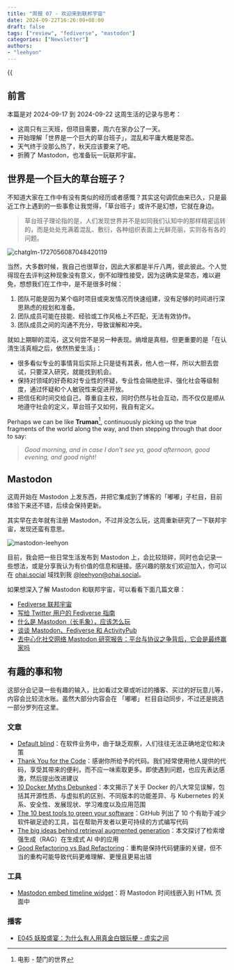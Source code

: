 ```yaml
---
title: "周报 07 - 欢迎来到联邦宇宙"
date: 2024-09-22T16:26:09+08:00
draft: false
tags: ["review", "fediverse", "mastodon"]
categories: ["Newsletter"]
authors:
- "leehyon"
---
```


{{<audio src="audio/du.mp3" caption="♪ Du - Cro" >}}

## 前言

本篇是对 2024-09-17 到 2024-09-22 这周生活的记录与思考：

- 这周只有三天班，但项目需要，周六在家办公了一天。
- 开始理解「世界是一个巨大的草台班子」，混乱和平庸大概是常态。
- 天气终于没那么热了，秋天应该要来了吧。
- 折腾了 Mastodon，也准备玩一玩联邦宇宙。

## 世界是一个巨大的草台班子？

不知道大家在工作中有没有类似的经历或者感慨？其实这句调侃由来已久，只是最近工作上遇到的一些事愈让我觉得，「草台班子」或许不是幻想，它就在身边。

> 草台班子理论指的是，人们发现世界并不是如同我们认知中的那样精密运转的，而是处处充满着混乱、敷衍，各种组织表面上光鲜亮丽，实则各有各的问题。

![chatglm-1727056087048420119](https://images.kohsruhe.com/2024/chatglm-1727056087048420119.png)

当然，大多数时候，我自己也很草台，因此大家都是半斤八两，彼此彼此。个人觉得现在去评判这种现象没有意义，倒不如理性接受，因为这确实是常态，难以避免，想想我们在工作中，是不是很多时候：

1. 团队可能是因为某个临时项目或突发情况而快速组建，没有足够的时间进行深思熟虑的规划和准备。
2. 团队成员可能在技能、经验或工作风格上不匹配，无法有效协作。
3. 团队成员之间的沟通不充分，导致误解和冲突。

就如上期聊的混沌，这又何尝不是另一种表现。熵增是真相，但更重要的是「在认清生活真相之后，依然热爱生活」：

- 很多看似专业的事情背后实际上只是徒有其表，他人也一样，所以大胆去尝试，只要深入研究，就能找到机会。
- 保持对领域的好奇和对专业性的怀疑，专业性会隔绝批评、强化社会等级制度，通过怀疑和个人敏锐性来促进开放。
- 把信任和时间交给自己，尊重自主权，同时仍然与社会互动，而不仅仅是顺从地遵守社会的定义，草台班子又如何，我自有定义。

Perhaps we can be like **Truman**[^1], continuously picking up the true fragments of the world along the way, and then stepping through that door to say:

> *Good morning, and in case I don't see ya, good afternoon, good evening, and good night!*

[^1]: 电影 - 楚门的世界

## Mastodon

这周开始在 Mastodon 上发东西，并把它集成到了博客的「嘟嘟」子栏目，目前体验下来还不错，后续会保持更新。

其实早在去年就有注册 Mastodon，不过并没怎么玩，这周重新研究了一下联邦宇宙，发现还蛮有意思。

![mastodon-leehyon](https://images.kohsruhe.com/2024/mastodon-leehyon.png)

目前，我会把一些日常生活发布到 Mastodon 上，会比较琐碎，同时也会记录一些想法，或是分享我认为有价值的信息和链接。感兴趣的朋友们欢迎加入，你可以在 [ohai.social](https://ohai.social/) 域找到我 [@leehyon@ohai.social](https://ohai.social/@leehyon)。

如果想深入了解 Mastodon 和联邦宇宙，可以看看下面几篇文章：

- [Fediverse 联邦宇宙](https://wzyboy.im/post/1486.html)
- [写给 Twitter 用户的 Fediverse 指南](https://wzyboy.im/post/1513.html)
- [什么是 Mastodon（长毛象），应该怎么玩](https://limboy.me/posts/mastodon/)
- [谈谈 Mastodon、Fediverse 和 ActivityPub](https://zu1k.com/posts/tutorials/p2p/fediverse/)
- [去中心化社交网络 Mastodon 研究报告：平台与协议之争背后，它会是最终赢家吗](https://research.web3caff.com/zh/archives/6024?ref=0)

## 有趣的事和物

这部分会记录一些有趣的输入，比如看过文章或听过的播客、买过的好玩意儿等，内容会比较流水账。虽然大部分内容会在 「嘟嘟」 栏目自动同步，不过还是挑选一部分罗列在这里。

### 文章

- [Default blind](https://blog.sbensu.com/posts/default-blind/)：在软件业务中，由于缺乏观察，人们往往无法正确地定位和决策
- [Thank You for the Code](https://jaketrent.com/post/thank-you-code)：感谢你所给予的代码。我们经常使用他人提供的代码，享受其带来的便利，而不应一味索取更多。即使遇到问题，也应先表达感激，然后提出改进建议
- [10 Docker Myths Debunked](https://www.docker.com/blog/docker-myths-debunked/)：本文揭示了关于 Docker 的八大常见误解，包括其开源性质、与虚拟机的区别、不同版本的功能差异、与 Kubernetes 的关系、安全性、发展现状、学习难度以及应用范围
- [The 10 best tools to green your software](https://github.blog/open-source/social-impact/the-10-best-tools-to-green-your-software/)：GitHub 列出了 10 个有助于减少软件碳足迹的工具，旨在帮助开发者以更可持续的方式编写代码
- [The big ideas behind retrieval augmented generation](https://www.elastic.co/blog/retrieval-augmented-generation-explained)：本文探讨了检索增强生成（RAG）在生成式 AI 中的应用
- [Good Refactoring vs Bad Refactoring](https://www.builder.io/blog/good-vs-bad-refactoring)：重构是保持代码健康的关键，但不当的重构可能导致代码更难理解、更慢且更易出错

### 工具

- [Mastodon embed timeline widget](https://gitlab.com/idotj/mastodon-embed-timeline)：将 Mastodon 时间线嵌入到 HTML 页面中

### 播客

- [E045 妖股盛宴：为什么有人用真金白银玩梗 - 虚实之间](https://www.xiaoyuzhoufm.com/episode/66ea43955ca6d0ace39c7c5a)